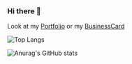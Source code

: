 ### Hi there 👋

Look at my [Portfolio](https://portfolio.russi.ovh/) or my [BusinessCard](https://businesscard.russi.ovh/)


![Top Langs](https://github-readme-stats.vercel.app/api/top-langs/?username=pingmyheart&layout=compact&langs_count=10&count_private=true&show_icons=true&theme=chartreuse-dark)

![Anurag's GitHub stats](https://github-readme-stats.vercel.app/api?username=pingmyheart&count_private=true&show_icons=true&theme=chartreuse-dark)

<!--
**pingmyheart/pingmyheart** is a ✨ _special_ ✨ repository because its `README.md` (this file) appears on your GitHub profile.

Here are some ideas to get you started:

- 🔭 I’m currently working on ...
- 🌱 I’m currently learning ...
- 👯 I’m looking to collaborate on ...
- 🤔 I’m looking for help with ...
- 💬 Ask me about ...
- 📫 How to reach me: ...
- 😄 Pronouns: ...
- ⚡ Fun fact: ...
-->
